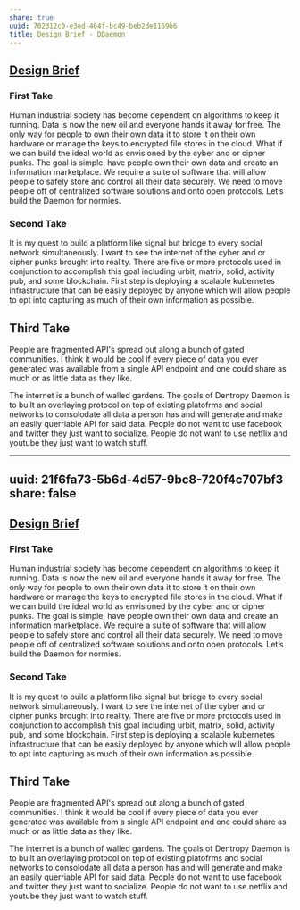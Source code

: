 ```yaml
---
share: true
uuid: 702312c0-e3ed-464f-bc49-beb2de1169b6
title: Design Brief - DDaemon
---
```

## [Design Brief](https://deseng.ryerson.ca/dokuwiki/design:design_brief)

### First Take

Human industrial society has become dependent on algorithms to keep it
running. Data is now the new oil and everyone hands it away for free.
The only way for people to own their own data it to store it on their
own hardware or manage the keys to encrypted file stores in the cloud.
What if we can build the ideal world as envisioned by the cyber and or
cipher punks. The goal is simple, have people own their own data and
create an information marketplace. We require a suite of software that
will allow people to safely store and control all their data securely.
We need to move people off of centralized software solutions and onto
open protocols. Let’s build the Daemon for normies.

### Second Take

It is my quest to build a platform like signal but bridge to every
social network simultaneously. I want to see the internet of the cyber
and or cipher punks brought into reality. There are five or more
protocols used in conjunction to accomplish this goal including urbit,
matrix, solid, activity pub, and some blockchain. First step is
deploying a scalable kubernetes infrastructure that can be easily
deployed by anyone which will allow people to opt into capturing as much
of their own information as possible.

## Third Take

People are fragmented API's spread out along a bunch of gated communities. I think it would be cool if every piece of data you ever generated was available from a single API endpoint and one could share as much or as little data as they like.

The internet is a bunch of walled gardens. The goals of Dentropy Daemon is to built an overlaying protocol on top of existing platofrms and social networks to consolodate all data a person has and will generate and make an easily querriable API for said data. People do not want to use facebook and twitter they just want to socialize. People do not want to use netflix and youtube they just want to watch stuff.


---
uuid: 21f6fa73-5b6d-4d57-9bc8-720f4c707bf3
share: false
---
## [Design Brief](https://deseng.ryerson.ca/dokuwiki/design:design_brief)

### First Take

Human industrial society has become dependent on algorithms to keep it
running. Data is now the new oil and everyone hands it away for free.
The only way for people to own their own data it to store it on their
own hardware or manage the keys to encrypted file stores in the cloud.
What if we can build the ideal world as envisioned by the cyber and or
cipher punks. The goal is simple, have people own their own data and
create an information marketplace. We require a suite of software that
will allow people to safely store and control all their data securely.
We need to move people off of centralized software solutions and onto
open protocols. Let’s build the Daemon for normies.

### Second Take

It is my quest to build a platform like signal but bridge to every
social network simultaneously. I want to see the internet of the cyber
and or cipher punks brought into reality. There are five or more
protocols used in conjunction to accomplish this goal including urbit,
matrix, solid, activity pub, and some blockchain. First step is
deploying a scalable kubernetes infrastructure that can be easily
deployed by anyone which will allow people to opt into capturing as much
of their own information as possible.

## Third Take

People are fragmented API's spread out along a bunch of gated communities. I think it would be cool if every piece of data you ever generated was available from a single API endpoint and one could share as much or as little data as they like.

The internet is a bunch of walled gardens. The goals of Dentropy Daemon is to built an overlaying protocol on top of existing platofrms and social networks to consolodate all data a person has and will generate and make an easily querriable API for said data. People do not want to use facebook and twitter they just want to socialize. People do not want to use netflix and youtube they just want to watch stuff.